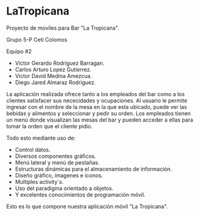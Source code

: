# LaTropicana
Proyecto de moviles para Bar "La Tropicana".

Grupo 5-P
Ceti Colomos

Equipo #2 
- Victor Gerardo Rodriguez Barragan.
- Carlos Arturo Lopez Gutierrez.
- Victor David Medina Amezcua.
- Diego Jared Almaraz Rodriguez.


La aplicación realizada ofrece tanto a los empleados del bar como a los clientes satisfacer sus nececidades y ocupaciones.
Al usuario le permite ingresar con el nombre de la mesa en la que esta ubicado, puede ver las bebidas y alimentos y seleccionar y pedir su orden.
Los empleados tienen un menú donde visualizan las mesas del bar y pueden acceder a ellas para tomar la orden que el cliente pidio.

Todo esto mediante uso de:
- Control datos.
- Diversos componentes gráficos.
- Menú lateral y menú de pestañas.
- Estructuras dinámicas para el almacenamiento de información.
- Diseño gráfico, imagenes e iconos.
- Multiples activity´s.
- Uso del paradigma orientado a objetos.
- Y excelentes conocimientos de programación móvil.

Esto es lo que compone nuestra aplicación móvil "La Tropicana".
